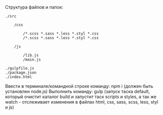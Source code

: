 Структура файлов и папок:

    ./src

        /css

            /*.scss *.sass *.less *.styl *.css 
            /*.scss *.sass *.less *.styl *.css 

        /js

            /lib.js  
            /main.js  

    ./gulpfile.js
    ./package.json
    ./index.html
Ввести в терминале/командной строке команду: npm i (должен быть установлен node.js)
Выполнить команду: gulp (запуск таска default, который очистит каталог build и запустит таск scripts и styles, а так же watch - отслеживает изменения в файлах html, css, sass, scss, less, styl и js)
